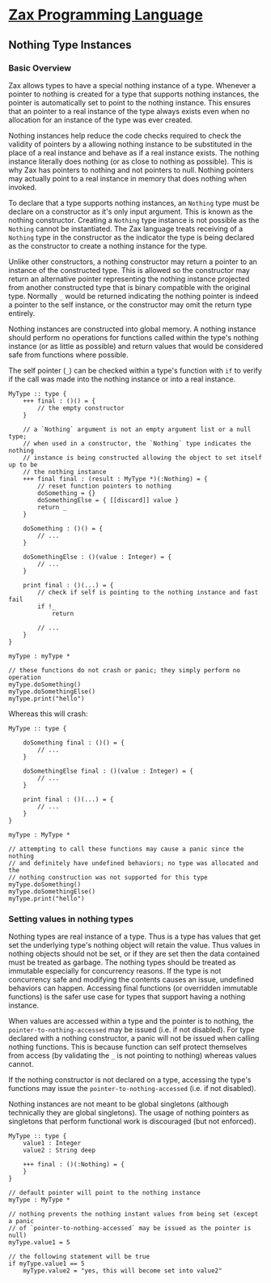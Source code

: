 
# [Zax Programming Language](index.md)

## Nothing Type Instances

### Basic Overview

Zax allows types to have a special nothing instance of a type. Whenever a pointer to nothing is created for a type that supports nothing instances, the pointer is automatically set to point to the nothing instance. This ensures that an pointer to a real instance of the type always exists even when no allocation for an instance of the type was ever created.

Nothing instances help reduce the code checks required to check the validity of pointers by a allowing nothing instance to be substituted in the place of a real instance and behave as if a real instance exists. The nothing instance literally does nothing (or as close to nothing as possible). This is why Zax has pointers to nothing and not pointers to null. Nothing pointers may actually point to a real instance in memory that does nothing when invoked.

To declare that a type supports nothing instances, an `Nothing` type must be declare on a constructor as it's only input argument. This is known as the nothing constructor. Creating a `Nothing` type instance is not possible as the `Nothing` cannot be instantiated. The Zax language treats receiving of a `Nothing` type in the constructor as the indicator the type is being declared as the constructor to create a nothing instance for the type.

Unlike other constructors, a nothing constructor may return a pointer to an instance of the constructed type. This is allowed so the constructor may return an alternative pointer representing the nothing instance projected from another constructed type that is binary compatible with the original type. Normally `_` would be returned indicating the nothing pointer is indeed a pointer to the self instance, or the constructor may omit the return type entirely.

Nothing instances are constructed into global memory. A nothing instance should perform no operations for functions called within the type's nothing instance (or as little as possible) and return values that would be considered safe from functions where possible.

The self pointer (`_`) can be checked within a type's function with `if` to verify if the call was made into the nothing instance or into a real instance.

````zax
MyType :: type {
    +++ final : ()() = {
        // the empty constructor
    }

    // a `Nothing` argument is not an empty argument list or a null type;
    // when used in a constructor, the `Nothing` type indicates the nothing
    // instance is being constructed allowing the object to set itself up to be
    // the nothing instance
    +++ final final : (result : MyType *)(:Nothing) = {
        // reset function pointers to nothing
        doSomething = {}
        doSomethingElse = { [[discard]] value }
        return _
    }

    doSomething : ()() = {
        // ...
    }

    doSomethingElse : ()(value : Integer) = {
        // ...
    }

    print final : ()(...) = {
        // check if self is pointing to the nothing instance and fast fail
        if !_
            return

        // ...        
    }
}

myType : myType *

// these functions do not crash or panic; they simply perform no operation
myType.doSomething()
myType.doSomethingElse()
myType.print("hello")
````

Whereas this will crash:

````zax
MyType :: type {

    doSomething final : ()() = {
        // ...
    }

    doSomethingElse final : ()(value : Integer) = {
        // ...
    }

    print final : ()(...) = {
        // ...        
    }
}

myType : MyType *

// attempting to call these functions may cause a panic since the nothing
// and definitely have undefined behaviors; no type was allocated and the
// nothing construction was not supported for this type
myType.doSomething()
myType.doSomethingElse()
myType.print("hello")
````


### Setting values in nothing types

Nothing types are real instance of a type. Thus is a type has values that get set the underlying type's nothing object will retain the value. Thus values in nothing objects should not be set, or if they are set then the data contained must be treated as garbage. The nothing types should be treated as immutable especially for concurrency reasons. If the type is not concurrency safe and modifying the contents causes an issue, undefined behaviors can happen. Accessing final functions (or overridden immutable functions) is the safer use case for types that support having a nothing instance.

When values are accessed within a type and the pointer is to nothing, the `pointer-to-nothing-accessed` may be issued (i.e. if not disabled). For type declared with a nothing constructor, a panic will not be issued when calling nothing functions. This is because function can self protect themselves from access (by validating the `_` is not pointing to nothing) whereas values cannot.

If the nothing constructor is not declared on a type, accessing the type's functions may issue the `pointer-to-nothing-accessed` (i.e. if not disabled).

Nothing instances are not meant to be global singletons (although technically they are global singletons). The usage of nothing pointers as singletons that perform functional work is discouraged (but not enforced).

````zax
MyType :: type {
    value1 : Integer
    value2 : String deep

    +++ final : ()(:Nothing) = {
    }
}

// default pointer will point to the nothing instance
myType : MyType *

// nothing prevents the nothing instant values from being set (except a panic
// of `pointer-to-nothing-accessed` may be issued as the pointer is null)
myType.value1 = 5

// the following statement will be true
if myType.value1 == 5
    myType.value2 = "yes, this will become set into value2"
````
